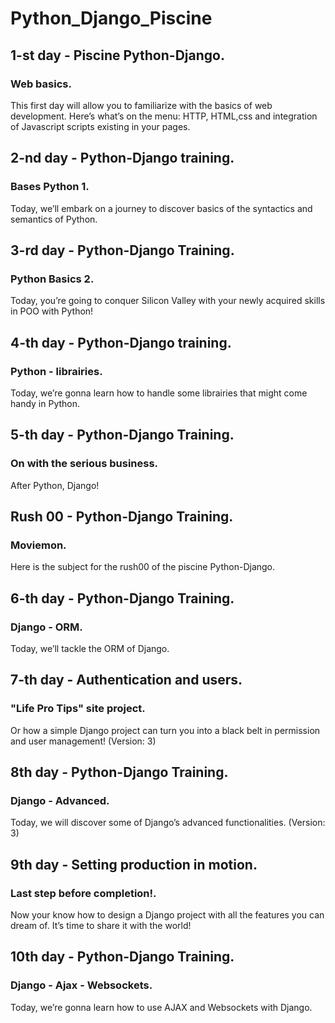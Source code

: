 # Python_Django_Piscine

## 1-st day - Piscine Python-Django.
### Web basics.
This first day will allow you to familiarize with the basics of web
development. Here’s what’s on the menu: HTTP, HTML,css and integration of Javascript
scripts existing in your pages.

## 2-nd day - Python-Django training.
### Bases Python 1.
Today, we’ll embark on a journey to discover basics of the syntactics and
semantics of Python.

## 3-rd day - Python-Django Training.
### Python Basics 2.
Today, you’re going to conquer Silicon Valley with your newly acquired
skills in POO with Python!

## 4-th day - Python-Django training.
### Python - librairies.
Today, we’re gonna learn how to handle some librairies that might come
handy in Python.

## 5-th day - Python-Django Training.
### On with the serious business.
After Python, Django!

## Rush 00 - Python-Django Training.
### Moviemon.
Here is the subject for the rush00 of the piscine Python-Django.

## 6-th day - Python-Django Training.
### Django - ORM.
Today, we’ll tackle the ORM of Django.

## 7-th day - Authentication and users.
### "Life Pro Tips" site project.
Or how a simple Django project can turn you into a black belt in permission
and user management! (Version: 3)

## 8th day - Python-Django Training.
### Django - Advanced.
Today, we will discover some of Django’s advanced functionalities. (Version: 3)

## 9th day - Setting production in motion.
### Last step before completion!.
Now your know how to design a Django project with all the features you can dream of. It’s time to share it with the world!

## 10th day - Python-Django Training.
### Django - Ajax - Websockets.
Today, we’re gonna learn how to use AJAX and Websockets with Django.

